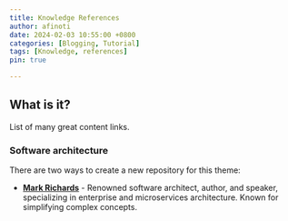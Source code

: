 ```yaml
---
title: Knowledge References
author: afinoti
date: 2024-02-03 10:55:00 +0800
categories: [Blogging, Tutorial]
tags: [Knowledge, references]
pin: true

---
```


## What is it?

List of many great content links.

### Software architecture

There are two ways to create a new repository for this theme:

- [**Mark Richards**](https://www.developertoarchitect.com/lessons) - Renowned software architect, author, and speaker, specializing in enterprise and microservices architecture. Known for simplifying complex concepts.
